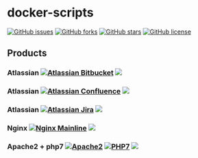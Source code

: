 # docker-scripts

[![GitHub issues](https://img.shields.io/github/issues/EpicMorg/docker-scripts.svg?style=popout-square)](https://github.com/EpicMorg/docker-scripts/issues) [![GitHub forks](https://img.shields.io/github/forks/EpicMorg/docker-scripts.svg?style=popout-square)](https://github.com/EpicMorg/docker-scripts/network) [![GitHub stars](https://img.shields.io/github/stars/EpicMorg/docker-scripts.svg?style=popout-square)](https://github.com/EpicMorg/docker-scripts/stargazers) [![GitHub license](https://img.shields.io/github/license/EpicMorg/docker-scripts.svg?style=popout-square)](https://github.com/EpicMorg/docker-scripts/blob/master/LICENSE)

## Products

### Atlassian [![Atlassian Bitbucket](https://img.shields.io/badge/Bitbucket-5.15.1-ff69b4.svg?style=popout-square)](https://github.com/EpicMorg/docker-scripts/tree/master/bitbucket) [![](https://img.shields.io/docker/pulls/epicmorg/bitbucket.svg?style=popout-square)](https://hub.docker.com/r/epicmorg/bitbucket/) 

### Atlassian [![Atlassian Confluence](https://img.shields.io/badge/Confluence-6.12.1-ff69b4.svg?style=popout-square)](https://github.com/EpicMorg/docker-scripts/tree/master/confluence) [![](https://img.shields.io/docker/pulls/epicmorg/confluence.svg?style=popout-square)](https://hub.docker.com/r/epicmorg/confluence/)

### Atlassian [![Atlassian Jira](https://img.shields.io/badge/Jira-7.12.3-ff69b4.svg?style=popout-square)](https://github.com/EpicMorg/docker-scripts/tree/master/jira) [![](https://img.shields.io/docker/pulls/epicmorg/jira.svg?style=popout-square)](https://hub.docker.com/r/epicmorg/jira/) 
 
### Nginx [![Nginx Mainline](https://img.shields.io/badge/Nginx_Mainline-1.15.2-ff69b4.svg?style=popout-square)](https://github.com/EpicMorg/docker-scripts/tree/master/balancer) [![](https://img.shields.io/docker/pulls/epicmorg/balancer.svg?style=popout-square)](https://hub.docker.com/r/epicmorg/balancer/)  

###  Apache2 + php7 [![Apache2](https://img.shields.io/badge/Apache2-2.4.34-ff69b4.svg?style=popout-square)](https://github.com/EpicMorg/docker-scripts/tree/master/websites) [![PHP7](https://img.shields.io/badge/PHP7-7.2.10-ff69b4.svg?style=popout-square)](https://github.com/EpicMorg/docker-scripts/tree/master/websites) [![](https://img.shields.io/docker/pulls/epicmorg/websites.svg?style=popout-square)](https://hub.docker.com/r/epicmorg/websites/ )
 
